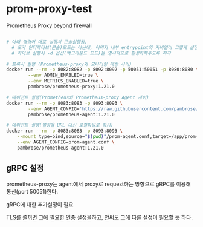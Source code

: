# prom-proxy-test

Prometheus Proxy beyond firewall

```sh

# 아래 명령어 대로 실행시 콘솔실행됨.
  # 도커 인터랙티브(콘솔)모드는 아닌데, 이미지 내부 entrypoint와 자바앱이 그렇게 설정된듯
  # 라이브 실행시 -d 옵션(백그라운드 모드)을 명시적으로 활성화해주도록 하자

# 프록시 실행 (Prometheus-proxy와 모니터링 대상 사이)
docker run --rm -p 8082:8082 -p 8092:8092 -p 50051:50051 -p 8080:8080 \
        --env ADMIN_ENABLED=true \
        --env METRICS_ENABLED=true \
        pambrose/prometheus-proxy:1.21.0

# 에이전트 실행(Prometheus와 Prometheus-proxy Agent 사이)
docker run --rm -p 8083:8083 -p 8093:8093 \
        --env AGENT_CONFIG='https://raw.githubusercontent.com/pambrose/prometheus-proxy/master/examples/simple.conf' \
        pambrose/prometheus-agent:1.21.0

# 에이전트 실행(설정을 URL 대신 로컬파일로 하기)
docker run --rm -p 8083:8083 -p 8093:8093 \
    --mount type=bind,source="$(pwd)"/prom-agent.conf,target=/app/prom-agent.conf \
    --env AGENT_CONFIG=prom-agent.conf \
    pambrose/prometheus-agent:1.21.0
```

## gRPC 설정

prometheus-proxy는 agent에서 proxy로 request하는 방향으로 gRPC를 이용해 통신(port 50051)한다.

gRPC에 대한 추가설정이 필요

TLS를 쓸꺼면 그에 필요한 인증 설정을하고, 안써도 그에 따른 설정이 필요할 듯 하다.
